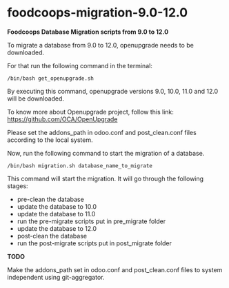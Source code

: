# foodcoops-migration-9.0-12.0
**Foodcoops Database Migration scripts from 9.0 to 12.0**

To migrate a database from 9.0 to 12.0, openupgrade needs to be downloaded.

For that run the following command in the terminal:

`/bin/bash get_openupgrade.sh`

By executing this command, openupgrade versions 9.0, 10.0, 11.0 and 12.0 will be downloaded.

To know more about Openupgrade project, follow this link: https://github.com/OCA/OpenUpgrade

Please set the addons_path in odoo.conf and post_clean.conf files according to the local system.

Now, run the following command to start the migration of a database.

`/bin/bash migration.sh database_name_to_migrate`

This command will start the migration. It will go through the following stages:
* pre-clean the database
* update the database to 10.0
* update the database to 11.0
* run the pre-migrate scripts put in pre_migrate folder
* update the database to 12.0
* post-clean the database
* run the post-migrate scripts put in post_migrate folder


**TODO**

Make the addons_path set in odoo.conf and post_clean.conf files to system independent using git-aggregator.
